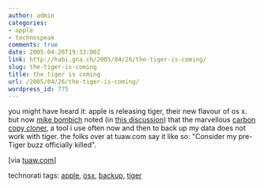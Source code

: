 ```yaml
---
author: admin
categories:
- apple
- technospeak
comments: true
date: 2005-04-26T19:33:00Z
link: http://habi.gna.ch/2005/04/26/the-tiger-is-coming/
slug: the-tiger-is-coming
title: the tiger is coming
url: /2005/04/26/the-tiger-is-coming/
wordpress_id: 775
---
```


you might have heard it: apple is releasing tiger, their new flavour of os x. but now [mike bombich](http://www.bombich.com/) noted (in [this discussion](http://forums.bombich.com/viewtopic.php?t=5078=tiger)) that the marvellous [carbon copy cloner](http://www.bombich.com/software/ccc.html), a tool i use often now and then to back up my data does not work with tiger. the folks over at tuaw.com say it like so: "Consider my pre-Tiger buzz officially killed".
  

  
[via [tuaw.com](http://www.tuaw.com/2005/04/25/tiger-and-carbon-copy-cloner/)]


technorati tags: [apple](http://technorati.com/tag/apple), [osx](http://technorati.com/tag/osx), [backup](http://technorati.com/tag/backup), [tiger](http://technorati.com/tag/tiger)
